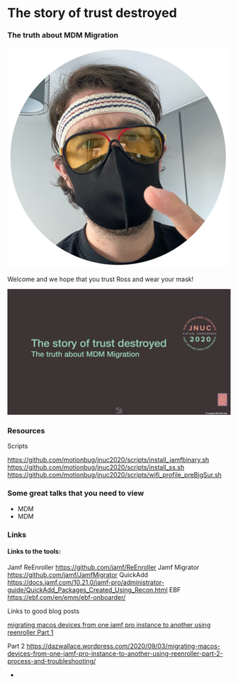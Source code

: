 # The story of trust destroyed
### The truth about MDM Migration

![trust-ross](https://github.com/motionbug/jnuc2020/blob/master/images/trust-ross.png "Trust Ross")

Welcome and we hope that you trust Ross and wear your mask!

![talktitle](https://github.com/motionbug/jnuc2020/blob/master/images/title.png "Talk Title")

### Resources

Scripts

https://github.com/motionbug/jnuc2020/scripts/install_jamfbinary.sh
https://github.com/motionbug/jnuc2020/scripts/install_ss.sh
https://github.com/motionbug/jnuc2020/scripts/wifi_profile_preBigSur.sh

### Some great talks that you need to view

- MDM
- MDM


### Links

#### Links to the tools:
Jamf ReEnroller https://github.com/jamf/ReEnroller
Jamf Migrator https://github.com/jamf/JamfMigrator
QuickAdd https://docs.jamf.com/10.21.0/jamf-pro/administrator-guide/QuickAdd_Packages_Created_Using_Recon.html
EBF https://ebf.com/en/emm/ebf-onboarder/

Links to good blog posts
 
[migrating macos devices from one jamf pro instance to another using reenroller Part 1](https://dazwallace.wordpress.com/2020/08/27/migrating-macos-devices-from-one-jamf-pro-instance-to-another-using-reenroller-part-1-setup/)

Part 2
https://dazwallace.wordpress.com/2020/09/03/migrating-macos-devices-from-one-jamf-pro-instance-to-another-using-reenroller-part-2-process-and-troubleshooting/

- 